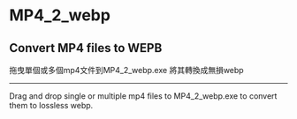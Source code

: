 # MP4_2_webp
Convert MP4 files to WEPB
---

拖曳單個或多個mp4文件到MP4_2_webp.exe 將其轉換成無損webp

---

Drag and drop single or multiple mp4 files to MP4_2_webp.exe to convert them to lossless webp.
